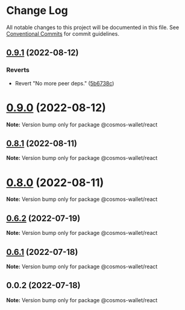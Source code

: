 # Change Log

All notable changes to this project will be documented in this file.
See [Conventional Commits](https://conventionalcommits.org) for commit guidelines.

## [0.9.1](https://github.com/cosmology-tech/cosmos-wallet/compare/@cosmos-wallet/react@0.9.0...@cosmos-wallet/react@0.9.1) (2022-08-12)


### Reverts

* Revert "No more peer deps." ([5b6738c](https://github.com/cosmology-tech/cosmos-wallet/commit/5b6738c3c41a774a84c52b7ed2605a162a2e0601))





# [0.9.0](https://github.com/cosmology-tech/cosmos-wallet/compare/@cosmos-wallet/react@0.8.1...@cosmos-wallet/react@0.9.0) (2022-08-12)

**Note:** Version bump only for package @cosmos-wallet/react





## [0.8.1](https://github.com/cosmology-tech/cosmos-wallet/compare/@cosmos-wallet/react@0.8.0...@cosmos-wallet/react@0.8.1) (2022-08-11)

**Note:** Version bump only for package @cosmos-wallet/react





# [0.8.0](https://github.com/cosmology-tech/cosmos-wallet/compare/@cosmos-wallet/react@0.6.2...@cosmos-wallet/react@0.8.0) (2022-08-11)

**Note:** Version bump only for package @cosmos-wallet/react





## [0.6.2](https://github.com/cosmology-tech/cosmos-wallet/compare/@cosmos-wallet/react@0.6.1...@cosmos-wallet/react@0.6.2) (2022-07-19)

**Note:** Version bump only for package @cosmos-wallet/react

## [0.6.1](https://github.com/cosmology-tech/cosmos-wallet/compare/@cosmos-wallet/react@0.0.2...@cosmos-wallet/react@0.6.1) (2022-07-18)

**Note:** Version bump only for package @cosmos-wallet/react

## 0.0.2 (2022-07-18)

**Note:** Version bump only for package @cosmos-wallet/react
